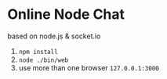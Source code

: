 # **Online Node Chat**

based on node.js & socket.io

1. `npm install`
2. `node ./bin/web `
3. use more than one browser `127.0.0.1:3000`
